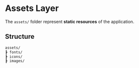 # Assets Layer

The `assets/` folder represent **static resources** of the application.

## Structure

```bash
assets/
┣ fonts/
┣ icons/
┣ images/
```
